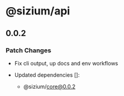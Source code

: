 # @sizium/api

## 0.0.2

### Patch Changes

- Fix cli output, up docs and env workflows

- Updated dependencies []:
  - @sizium/core@0.0.2
